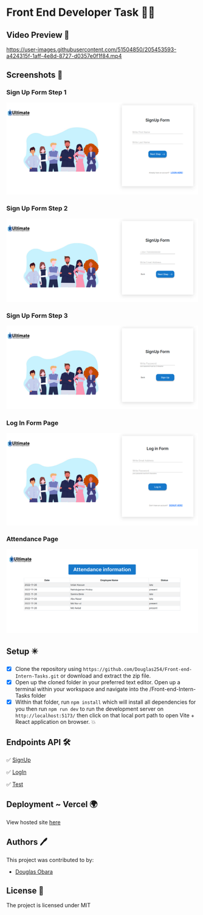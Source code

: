 # Front End Developer Task 👨‍💻

## Video Preview 👀
https://user-images.githubusercontent.com/51504850/205453593-a424315f-1aff-4e8d-8727-d0357e0f1f84.mp4

## Screenshots 📸

### Sign Up Form Step 1
  <a href="https://front-end-intern-tasks.vercel.app/">
  <img src="src/assets/Step1.png" alt="step 1 form screenshot"><a>

### Sign Up Form Step 2
  <a href="https://front-end-intern-tasks.vercel.app/"> 
   <img src="src/assets/Step2.png" alt="step 2 form screenshot"><a>


### Sign Up Form Step 3
  <a href="https://front-end-intern-tasks.vercel.app/"> 
   <img src="src/assets/Step3.png" alt="step 3 form screenshot"><a>

### Log In Form Page
  <a href="https://front-end-intern-tasks.vercel.app/"> 
   <img src="src/assets/Step4.png" alt="step 4 form screenshot"><a>


### Attendance Page
  <a href="https://front-end-intern-tasks.vercel.app/"> 
   <img src="src/assets/Step5.png" alt="step 5 form screenshot"><a>

## Setup ✴️

- [x] Clone the repository using `https://github.com/Douglas254/Front-end-Intern-Tasks.git` or download and extract the zip file.
- [x] Open up the cloned folder in your preferred text editor. Open up a terminal within your workspace and navigate into the /Front-end-Intern-Tasks folder
- [x] Within that folder, run `npm install` which will install all dependencies for you then run `npm run dev` to run the development server on `http://localhost:5173/` then click on that local port path to open Vite + React application on browser. :boom:

## Endpoints API 🛠️

✅ [SignUp](https://test.nexisltd.com/signup) 

✅ [LogIn](https://test.nexisltd.com/login)

✅ [Test](https://test.nexisltd.com/test )

## Deployment ~ Vercel 🌍

View hosted site [here](https://front-end-intern-tasks.vercel.app/)

## Authors 🖊️

This project was contributed to by:

- [Douglas Obara](https://github.com/douglas254/)

## License 📄

The project is licensed under MIT
